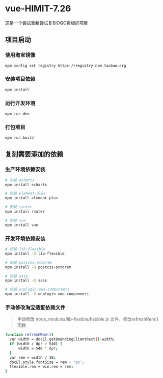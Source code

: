 # vue-HIMIT-7.26

这是一个尝试重新尝试复刻OQC看板的项目

## 项目启动

### 使用淘宝镜像

```sh
npm config set registry https://registry.npm.taobao.org
```

### 安装项目依赖

```sh
npm install
```

### 运行开发环境

```sh
npm run dev
```

### 打包项目

```sh
npm run build
```

## 复刻需要添加的依赖

### 生产环境依赖安装

```sh
# 安装 echarts
npm install echarts

# 安装 element-plus
npm install element-plus

# 安装 router
npm install router

# 安装 vue
npm install vue
```

### 开发环境依赖安装

```sh
# 安装 lib-flexible
npm install -D lib-flexible

# 安装 postcss-pxtorem
npm install -D postcss-pxtorem

# 安装 sass
npm install -D sass

# 安装 unplugin-vue-components
npm install -D unplugin-vue-components
```

### 手动修改淘宝适配依赖文件

> 手动修改 node_modules/lib-flexible/flexible.js 文件，修改refreshRem() 函数

```sh
function refreshRem(){
  var width = docEl.getBoundingClientRect().width;
  if (width / dpr > 540) {
      width = 540 * dpr;
  }
  var rem = width / 10;
  docEl.style.fontSize = rem + 'px';
  flexible.rem = win.rem = rem;
}
```